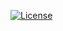 [![License](https://img.shields.io/badge/License-Apache_2.0.svg)](https://opensource.org/licenses/Apache-2.0)